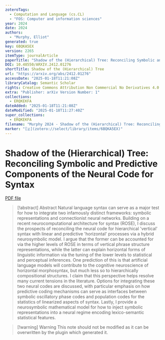 ```yaml
---
zoteroTags:
  - Computation and Language (cs.CL)
  - "FOS: Computer and information sciences"
year: 2024
date: 2024
authors:
  - "Murphy, Elliot"
generated: true
key: 6BQKA5EX
version: 2265
itemType: journalArticle
paperTitle: "Shadow of the (Hierarchical) Tree: Reconciling Symbolic and Predictive Components of the Neural Code for Syntax"
DOI: 10.48550/ARXIV.2412.01276
shortTitle: Shadow of the (Hierarchical) Tree
url: "https://arxiv.org/abs/2412.01276"
accessDate: "2025-01-18T11:21:08Z"
libraryCatalog: Semantic Scholar
rights: Creative Commons Attribution Non Commercial No Derivatives 4.0 International
extra: "Publisher: arXiv Version Number: 1"
collections:
  - ERQKEKFA
dateAdded: "2025-01-18T11:21:08Z"
dateModified: "2025-01-18T11:27:40Z"
super_collections:
  - ERQKEKFA
filename: "Murphy 2024 - Shadow of the (Hierarchical) Tree: Reconciling Symbolic and Predictive Components of the Neural Code for Syntax.pdf"
marker: "[🇿](zotero://select/library/items/6BQKA5EX)"
---
```

# Shadow of the (Hierarchical) Tree: Reconciling Symbolic and Predictive Components of the Neural Code for Syntax

[PDF file](/Papers/PDFs/Murphy%202024%20-%20Shadow%20of%20the%20(Hierarchical)%20Tree:%20Reconciling%20Symbolic%20and%20Predictive%20Components%20of%20the%20Neural%20Code%20for%20Syntax.pdf)

> [!abstract] Abstract
> Natural language syntax can serve as a major test for how to integrate two infamously distinct frameworks: symbolic representations and connectionist neural networks. Building on a recent neurocomputational architecture for syntax (ROSE), I discuss the prospects of reconciling the neural code for hierarchical 'vertical' syntax with linear and predictive 'horizontal' processes via a hybrid neurosymbolic model. I argue that the former can be accounted for via the higher levels of ROSE in terms of vertical phrase structure representations, while the latter can explain horizontal forms of linguistic information via the tuning of the lower levels to statistical and perceptual inferences. One prediction of this is that artificial language models will contribute to the cognitive neuroscience of horizontal morphosyntax, but much less so to hierarchically compositional structures. I claim that this perspective helps resolve many current tensions in the literature. Options for integrating these two neural codes are discussed, with particular emphasis on how predictive coding mechanisms can serve as interfaces between symbolic oscillatory phase codes and population codes for the statistics of linearized aspects of syntax. Lastly, I provide a neurosymbolic mathematical model for how to inject symbolic representations into a neural regime encoding lexico-semantic statistical features.

>[!warning] Warning
> This note should not be modified as it can be overwritten by the plugin which generated it.


